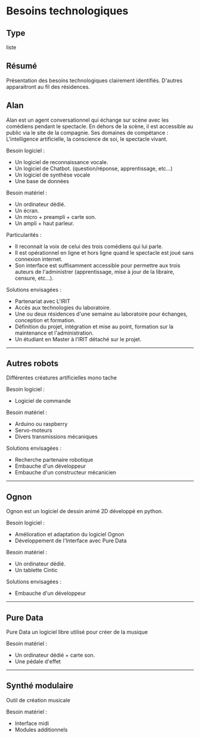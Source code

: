 Besoins technologiques
======================

Type
----

liste

Résumé
------

Présentation des besoins technologiques clairement identifiés. D'autres apparaitront au fil des résidences.

Alan
---------
Alan est un agent conversationnel qui échange sur scène avec les comédiens pendant le spectacle. En dehors de la scène, il est accessible au public via le site de la compagnie. Ses domaines de compétance : L'intelligence artificielle, la conscience de soi, le spectacle vivant.

Besoin logiciel :
-  Un logiciel de reconnaissance vocale.
-  Un logiciel de Chatbot. (question/réponse, apprentissage, etc…)
-  Un logiciel de synthèse vocale
-  Une base de données

Besoin matériel :
-  Un ordinateur dédié.
-  Un écran.
-  Un micro + preampli + carte son.
-  Un ampli + haut parleur.

Particularités : 
-  Il reconnait la voix de celui des trois comédiens qui lui parle.
-  Il est opérationnel en ligne et hors ligne quand le spectacle est joué sans connexion internet.
-  Son interface est suffisamment accessible pour permettre aux trois auteurs de l'administrer (apprentissage, mise à jour de la libraire, censure, etc…).

Solutions envisagées :
-  Partenariat avec L'IRIT
-  Accès aux technologies du laboratoire.
-  Une ou deux résidences d'une semaine au laboratoire pour échanges, conception et formation. 
-  Définition du projet, intégration et mise au point, formation sur la maintenance et l'administration.
-  Un étudiant en Master à l'IRIT détaché sur le projet.

------------------------------------------------

Autres robots
-------------
Différentes créatures artificielles mono tache

Besoin logiciel :
-  Logiciel de commande

Besoin matériel :
-  Arduino ou raspberry
-  Servo-moteurs
-  Divers transmissions mécaniques

Solutions envisagées :
-  Recherche partenaire robotique
-  Embauche d'un développeur
-  Embauche d'un constructeur mécanicien

------------------------------------------------

Ognon
-----
Ognon est un logiciel de dessin animé 2D développé en python.

Besoin logiciel :
-  Amélioration et adaptation du logiciel Ognon
-  Développement de l'Interface avec Pure Data

Besoin matériel :
-  Un ordinateur dédié.
-  Un tablette Cintic

Solutions envisagées :
-  Embauche d'un développeur

------------------------------------------------

Pure Data
---------
Pure Data un logiciel libre utilisé pour créer de la musique

Besoin matériel :
-  Un ordinateur dédié + carte son.
-  Une pédale d'effet

------------------------------------------------

Synthé modulaire
----------------
Outil de création musicale

Besoin matériel :
-  Interface midi
-  Modules additionnels
